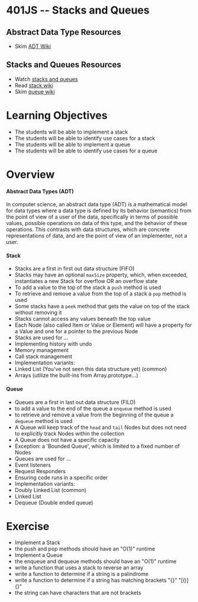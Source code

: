 401JS -- Stacks and Queues
================================

## Abstract Data Type Resources
* Skim [ADT Wiki]

## Stacks and Queues Resources
* Watch [stacks and queues]
* Read [stack wiki]
* Skim [queue wiki]

# Learning Objectives
* The students will be able to implement a stack
* The students will be able to identify use cases for a stack
* The students will be able to implement a queue
* The students will be able to identify use cases for a queue

# Overview
#### Abstract Data Types (ADT)
In computer science, an abstract data type (ADT) is a mathematical model for data types where a data type is defined by its behavior (semantics) from the point of view of a user of the data, specifically in terms of possible values, possible operations on data of this type, and the behavior of these operations. This contrasts with data structures, which are concrete representations of data, and are the point of view of an implementer, not a user. 

#### Stack
* Stacks are a first in first out data structure (FIFO)
* Stacks may have an optional `maxSize` property, which, when exceeded, instantiates a new Stack for overflow OR an overflow state  
* To add a value to the top of the stack a `push` method is used
* To retrieve and remove a value from the top of a stack a `pop` method is used
* Some stacks have a `peek` method that gets the value on top of the stack without removing it
* Stacks cannot access any values beneath the top value
* Each Node (also called Item or Value or Element) will have a property for a Value and one for a pointer to the previous Node
* Stacks are used for ...
 * Implementing history with undo
 * Memory management
 * Call stack management
* Implementation variants:
 * Linked List (You've not seen this data structure yet) (common)
 * Arrays (utilize the built-ins from Array.prototype...)

#### Queue
* Queues are a first in last out data structure (FILO)
* to add a value to the end of the queue a `enqueue` method is used
* to retrieve and remove a value from the beginning of the queue a `dequeue` method is used
* A Queue will keep track of the `head` and `tail` Nodes but does not need to explicitly track Nodes within the collection
* A Queue does not have a specific capacity
 * Exception: a 'Bounded Queue', which is limited to a fixed number of Nodes
* Queues are used for ...
 * Event listeners
 * Request Responders
 * Ensuring code runs in a specific order
* Implementation variants:
 * Doubly Linked List (common)
 * Linked List
 * Dequeue (Double ended queue)

# Exercise
* Implement a Stack
 * the push and pop methods should have an "O(1)" runtime
* Implement a Queue
 * the enqueue and dequeue methods should have an "O(1)" runtime
* write a function that uses a stack to reverse an array
* write a function to determine if a string is a palindrome
* write a function to determine if a string has matching brackets "{}[]()" "[()]{}"
 * the string can have characters that are not brackets

[stacks and queues]: https://www.youtube.com/watch?v=wjI1WNcIntg
[stack wiki]: https://en.wikipedia.org/wiki/Stack_(abstract_data_type)
[queue wiki]: https://en.wikipedia.org/wiki/Queue_(abstract_data_type)
[ADT Wiki]: https://en.wikipedia.org/wiki/Abstract_data_type
